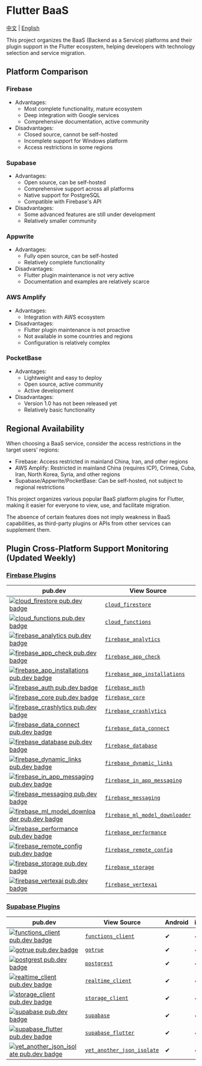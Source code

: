 # Flutter BaaS

[中文](README_CN.md) | [English](README.md)

This project organizes the BaaS (Backend as a Service) platforms and their plugin support in the Flutter ecosystem, helping developers with technology selection and service migration.

## Platform Comparison

### Firebase
- Advantages:
  - Most complete functionality, mature ecosystem
  - Deep integration with Google services
  - Comprehensive documentation, active community
- Disadvantages:
  - Closed source, cannot be self-hosted
  - Incomplete support for Windows platform
  - Access restrictions in some regions

### Supabase
- Advantages:
  - Open source, can be self-hosted
  - Comprehensive support across all platforms
  - Native support for PostgreSQL
  - Compatible with Firebase's API
- Disadvantages:
  - Some advanced features are still under development
  - Relatively smaller community

### Appwrite
- Advantages:
  - Fully open source, can be self-hosted
  - Relatively complete functionality
- Disadvantages:
  - Flutter plugin maintenance is not very active
  - Documentation and examples are relatively scarce

### AWS Amplify
- Advantages:
  - Integration with AWS ecosystem
- Disadvantages:
  - Flutter plugin maintenance is not proactive
  - Not available in some countries and regions
  - Configuration is relatively complex

### PocketBase
- Advantages:
  - Lightweight and easy to deploy
  - Open source, active community
  - Active development
- Disadvantages:
  - Version 1.0 has not been released yet
  - Relatively basic functionality

## Regional Availability

When choosing a BaaS service, consider the access restrictions in the target users' regions:

- Firebase: Access restricted in mainland China, Iran, and other regions
- AWS Amplify: Restricted in mainland China (requires ICP), Crimea, Cuba, Iran, North Korea, Syria, and other regions
- Supabase/Appwrite/PocketBase: Can be self-hosted, not subject to regional restrictions

This project organizes various popular BaaS platform plugins for Flutter, making it easier for everyone to view, use, and facilitate migration.

The absence of certain features does not imply weakness in BaaS capabilities, as third-party plugins or APIs from other services can supplement them.

## Plugin Cross-Platform Support Monitoring (Updated Weekly)

### [Firebase Plugins](https://firebase.google.com/docs/flutter)

| pub.dev | View Source | Android | iOS | Web | MacOS | Windows | Linux |
| ------- | ----------- | ------- | --- | --- | ----- | ------- | ----- |
| [![cloud_firestore pub.dev badge](https://img.shields.io/pub/v/cloud_firestore.svg)](https://pub.dev/packages/cloud_firestore) | [`cloud_firestore`](https://github.com/firebase/flutterfire/tree/main/packages/cloud_firestore) | ✔ | ✔ | ✔ | ✔ | ✔ | N/A |
| [![cloud_functions pub.dev badge](https://img.shields.io/pub/v/cloud_functions.svg)](https://pub.dev/packages/cloud_functions) | [`cloud_functions`](https://github.com/firebase/flutterfire/tree/main/packages/cloud_functions) | ✔ | ✔ | ✔ | ✔ | N/A | N/A |
| [![firebase_analytics pub.dev badge](https://img.shields.io/pub/v/firebase_analytics.svg)](https://pub.dev/packages/firebase_analytics) | [`firebase_analytics`](https://github.com/firebase/flutterfire/tree/main/packages/firebase_analytics) | ✔ | ✔ | ✔ | ✔ | N/A | N/A |
| [![firebase_app_check pub.dev badge](https://img.shields.io/pub/v/firebase_app_check.svg)](https://pub.dev/packages/firebase_app_check) | [`firebase_app_check`](https://github.com/firebase/flutterfire/tree/main/packages/firebase_app_check) | ✔ | ✔ | ✔ | ✔ | N/A | N/A |
| [![firebase_app_installations pub.dev badge](https://img.shields.io/pub/v/firebase_app_installations.svg)](https://pub.dev/packages/firebase_app_installations) | [`firebase_app_installations`](https://github.com/firebase/flutterfire/tree/main/packages/firebase_app_installations) | ✔ | ✔ | N/A | ✔ | N/A | N/A |
| [![firebase_auth pub.dev badge](https://img.shields.io/pub/v/firebase_auth.svg)](https://pub.dev/packages/firebase_auth) | [`firebase_auth`](https://github.com/firebase/flutterfire/tree/main/packages/firebase_auth) | ✔ | ✔ | ✔ | ✔ | ✔ | N/A |
| [![firebase_core pub.dev badge](https://img.shields.io/pub/v/firebase_core.svg)](https://pub.dev/packages/firebase_core) | [`firebase_core`](https://github.com/firebase/flutterfire/tree/main/packages/firebase_core) | ✔ | ✔ | ✔ | ✔ | ✔ | N/A |
| [![firebase_crashlytics pub.dev badge](https://img.shields.io/pub/v/firebase_crashlytics.svg)](https://pub.dev/packages/firebase_crashlytics) | [`firebase_crashlytics`](https://github.com/firebase/flutterfire/tree/main/packages/firebase_crashlytics) | ✔ | ✔ | N/A | ✔ | N/A | N/A |
| [![firebase_data_connect pub.dev badge](https://img.shields.io/pub/v/firebase_data_connect.svg)](https://pub.dev/packages/firebase_data_connect) | [`firebase_data_connect`](https://github.com/firebase/flutterfire/tree/main/packages/firebase_data_connect) | ✔ | ✔ | ✔ | ✔ | ✔ | ✔ |
| [![firebase_database pub.dev badge](https://img.shields.io/pub/v/firebase_database.svg)](https://pub.dev/packages/firebase_database) | [`firebase_database`](https://github.com/firebase/flutterfire/tree/main/packages/firebase_database) | ✔ | ✔ | ✔ | ✔ | N/A | N/A |
| [![firebase_dynamic_links pub.dev badge](https://img.shields.io/pub/v/firebase_dynamic_links.svg)](https://pub.dev/packages/firebase_dynamic_links) | [`firebase_dynamic_links`](https://github.com/firebase/flutterfire/tree/main/packages/firebase_dynamic_links) | ✔ | ✔ | N/A | N/A | N/A | N/A |
| [![firebase_in_app_messaging pub.dev badge](https://img.shields.io/pub/v/firebase_in_app_messaging.svg)](https://pub.dev/packages/firebase_in_app_messaging) | [`firebase_in_app_messaging`](https://github.com/firebase/flutterfire/tree/main/packages/firebase_in_app_messaging) | ✔ | ✔ | N/A | N/A | N/A | N/A |
| [![firebase_messaging pub.dev badge](https://img.shields.io/pub/v/firebase_messaging.svg)](https://pub.dev/packages/firebase_messaging) | [`firebase_messaging`](https://github.com/firebase/flutterfire/tree/main/packages/firebase_messaging) | ✔ | ✔ | ✔ | ✔ | N/A | N/A |
| [![firebase_ml_model_downloader pub.dev badge](https://img.shields.io/pub/v/firebase_ml_model_downloader.svg)](https://pub.dev/packages/firebase_ml_model_downloader) | [`firebase_ml_model_downloader`](https://github.com/firebase/flutterfire/tree/main/packages/firebase_ml_model_downloader) | ✔ | ✔ | N/A | ✔ | N/A | N/A |
| [![firebase_performance pub.dev badge](https://img.shields.io/pub/v/firebase_performance.svg)](https://pub.dev/packages/firebase_performance) | [`firebase_performance`](https://github.com/firebase/flutterfire/tree/main/packages/firebase_performance) | ✔ | ✔ | ✔ | N/A | N/A | N/A |
| [![firebase_remote_config pub.dev badge](https://img.shields.io/pub/v/firebase_remote_config.svg)](https://pub.dev/packages/firebase_remote_config) | [`firebase_remote_config`](https://github.com/firebase/flutterfire/tree/main/packages/firebase_remote_config) | ✔ | ✔ | ✔ | ✔ | N/A | N/A |
| [![firebase_storage pub.dev badge](https://img.shields.io/pub/v/firebase_storage.svg)](https://pub.dev/packages/firebase_storage) | [`firebase_storage`](https://github.com/firebase/flutterfire/tree/main/packages/firebase_storage) | ✔ | ✔ | ✔ | ✔ | ✔ | N/A |
| [![firebase_vertexai pub.dev badge](https://img.shields.io/pub/v/firebase_vertexai.svg)](https://pub.dev/packages/firebase_vertexai) | [`firebase_vertexai`](https://github.com/firebase/flutterfire/tree/main/packages/firebase_vertexai) | ✔ | ✔ | ✔ | ✔ | ✔ | ✔ |

### [Supabase Plugins](https://supabase.com/docs/reference/dart/start)

| pub.dev | View Source | Android | iOS | Web | MacOS | Windows | Linux |
| ------- | ----------- | ------- | --- | --- | ----- | ------- | ----- |
| [![functions_client pub.dev badge](https://img.shields.io/pub/v/functions_client.svg)](https://pub.dev/packages/functions_client) | [`functions_client`](https://github.com/supabase/supabase-flutter/tree/main/packages/functions_client) | ✔ | ✔ | ✔ | ✔ | ✔ | ✔ |
| [![gotrue pub.dev badge](https://img.shields.io/pub/v/gotrue.svg)](https://pub.dev/packages/gotrue) | [`gotrue`](https://github.com/supabase/supabase-flutter/tree/main/packages/gotrue) | ✔ | ✔ | ✔ | ✔ | ✔ | ✔ |
| [![postgrest pub.dev badge](https://img.shields.io/pub/v/postgrest.svg)](https://pub.dev/packages/postgrest) | [`postgrest`](https://github.com/supabase/supabase-flutter/tree/main/packages/postgrest) | ✔ | ✔ | ✔ | ✔ | ✔ | ✔ |
| [![realtime_client pub.dev badge](https://img.shields.io/pub/v/realtime_client.svg)](https://pub.dev/packages/realtime_client) | [`realtime_client`](https://github.com/supabase/supabase-flutter/tree/main/packages/realtime_client) | ✔ | ✔ | ✔ | ✔ | ✔ | ✔ |
| [![storage_client pub.dev badge](https://img.shields.io/pub/v/storage_client.svg)](https://pub.dev/packages/storage_client) | [`storage_client`](https://github.com/supabase/supabase-flutter/tree/main/packages/storage_client) | ✔ | ✔ | ✔ | ✔ | ✔ | ✔ |
| [![supabase pub.dev badge](https://img.shields.io/pub/v/supabase.svg)](https://pub.dev/packages/supabase) | [`supabase`](https://github.com/supabase/supabase-flutter/tree/main/packages/supabase) | ✔ | ✔ | ✔ | ✔ | ✔ | ✔ |
| [![supabase_flutter pub.dev badge](https://img.shields.io/pub/v/supabase_flutter.svg)](https://pub.dev/packages/supabase_flutter) | [`supabase_flutter`](https://github.com/supabase/supabase-flutter/tree/main/packages/supabase_flutter) | ✔ | ✔ | ✔ | ✔ | ✔ | ✔ |
| [![yet_another_json_isolate pub.dev badge](https://img.shields.io/pub/v/yet_another_json_isolate.svg)](https://pub.dev/packages/yet_another_json_isolate) | [`yet_another_json_isolate`](https://github.com/supabase/supabase-flutter/tree/main/packages/yet_another_json_isolate) | ✔ | ✔ | ✔ | ✔ | ✔ | ✔ |
